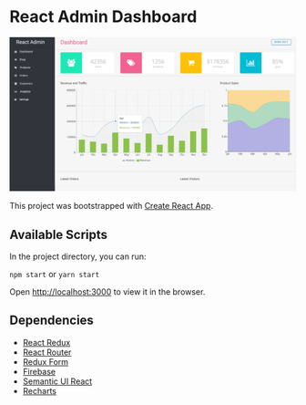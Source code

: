 # React Admin Dashboard

![Screenshot](src/images/screenshot.jpg)

This project was bootstrapped with [Create React App](https://github.com/facebookincubator/create-react-app).

## Available Scripts

In the project directory, you can run:

`npm start` or `yarn start`

Open [http://localhost:3000](http://localhost:3000) to view it in the browser.

## Dependencies

- [React Redux](https://github.com/reactjs/redux)
- [React Router](https://github.com/ReactTraining/react-router)
- [Redux Form](http://redux-form.com/)
- [Firebase](https://firebase.google.com/)
- [Semantic UI React](https://react.semantic-ui.com)
- [Recharts](http://recharts.org/#/en-US/)


